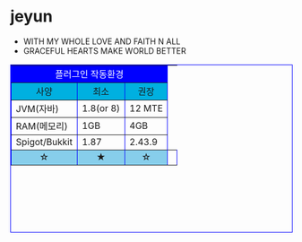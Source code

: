 # jeyun
- WITH MY WHOLE LOVE AND FAITH N ALL
- GRACEFUL HEARTS MAKE WORLD BETTER


<body>
<table border="1" bordercolor="blue" width ="500" height="300" align = "center" >
    <tr bgcolor="blue" align ="center">
	<p><td colspan = "3" span style="color:white">플러그인 작동환경</td></p>
    </tr>
    <tr align = "center" bgcolor="skybule">
	<td>사양</td>
	<td>최소</td>
	<td>권장</td>
    </tr>
    <tr>
	<td>JVM(자바)</td>
	<td>1.8(or 8)</td>
	<td>12 MTE</td>
    </tr>
    <tr>
	<td>RAM(메모리)</td>
	<td>1GB</td>
	<td>4GB</td>
    </tr>
    <tr>
	<td>Spigot/Bukkit</td>
	<td>1.87</td>
	<td>2.43.9</td>
    </tr>
    <tr>
	<td rowspan="3" align = "center" bgcolor="skyblue">☆</td>
	<td rowspan="3" align = "center" bgcolor="skyblue">★</td>
	<td rowspan="3" align = "center" bgcolor="skyblue">☆</td>
    </tr>
	<tr><td></td></tr>
</table>
</body>
</html>

